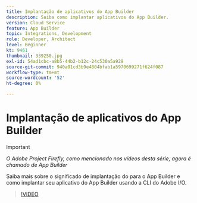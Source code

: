 ```yaml
---
title: Implantação de aplicativos do App Builder
description: Saiba como implantar aplicativos do App Builder.
version: Cloud Service
feature: App Builder
topic: Integrations, Development
role: Developer, Architect
level: Beginner
kt: 9461
thumbnail: 339250.jpg
exl-id: 54ad1cbc-a8b5-44b2-b12c-24c530a5a929
source-git-commit: 940a01cd3b9e4804bfab1a5970699271f624f087
workflow-type: tm+mt
source-wordcount: '52'
ht-degree: 0%

---
```


# Implantação de aplicativos do App Builder

>[!IMPORTANT]
>
> _O Adobe Project Firefly, como mencionado nos vídeos desta série, agora é chamado de App Builder_

Saiba mais sobre o significado de implantação do para o App Builder e como implantar seu aplicativo do App Builder usando a CLI do Adobe I/O.

>[!VIDEO](https://video.tv.adobe.com/v/339250/?quality=12&learn=on)
